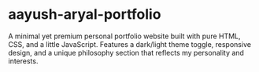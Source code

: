 # aayush-aryal-portfolio
A minimal yet premium personal portfolio website built with pure HTML, CSS, and a little JavaScript. Features a dark/light theme toggle, responsive design, and a unique philosophy section that reflects my personality and interests.
